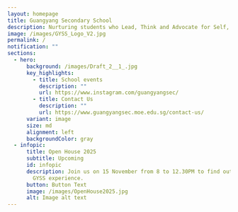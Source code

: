 ```yaml
---
layout: homepage
title: Guangyang Secondary School
description: Nurturing students who Lead, Think and Advocate for Self, Community and Nation.
image: /images/GYSS_Logo_V2.jpg
permalink: /
notification: ""
sections:
  - hero:
      background: /images/Draft_2__1_.jpg
      key_highlights:
        - title: School events
          description: ""
          url: https://www.instagram.com/guangyangsec/
        - title: Contact Us
          description: ""
          url: https://www.guangyangsec.moe.edu.sg/contact-us/
      variant: image
      size: md
      alignment: left
      backgroundColor: gray
  - infopic:
      title: Open House 2025
      subtitle: Upcoming
      id: infopic
      description: Join us on 15 November from 8 to 12.30PM to find out more about the
        GYSS experience.
      button: Button Text
      image: /images/OpenHouse2025.jpg
      alt: Image alt text
---
```

